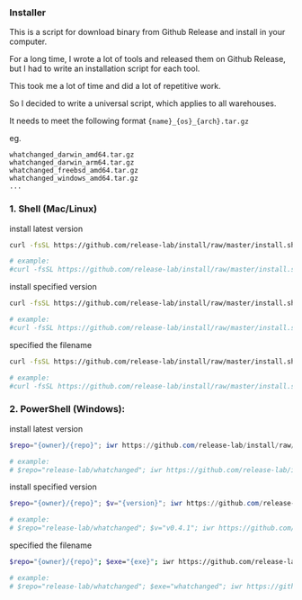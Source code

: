 ### Installer

This is a script for download binary from Github Release and install in your computer.

For a long time, I wrote a lot of tools and released them on Github Release, but I had to write an installation script for each tool.

This took me a lot of time and did a lot of repetitive work.

So I decided to write a universal script, which applies to all warehouses.

It needs to meet the following format `{name}_{os}_{arch}.tar.gz`

eg.

```
whatchanged_darwin_amd64.tar.gz
whatchanged_darwin_arm64.tar.gz
whatchanged_freebsd_amd64.tar.gz
whatchanged_windows_amd64.tar.gz
...
```

### 1. Shell (Mac/Linux)

install latest version

```bash
curl -fsSL https://github.com/release-lab/install/raw/master/install.sh | bash -s {owner}/{repo}

# example:
#curl -fsSL https://github.com/release-lab/install/raw/master/install.sh | bash -s release-lab/whatchanged
```

install specified version

```bash
curl -fsSL https://github.com/release-lab/install/raw/master/install.sh | bash -s {owner}/{repo} -v={version}

# example:
#curl -fsSL https://github.com/release-lab/install/raw/master/install.sh | bash -s release-lab/whatchanged -v=v0.4.1
```

specified the filename

```bash
curl -fsSL https://github.com/release-lab/install/raw/master/install.sh | bash -s {owner}/{repo} -e={exe}

# example:
#curl -fsSL https://github.com/release-lab/install/raw/master/install.sh | bash -s release-lab/whatchanged -e=whatchanged
```

### 2. PowerShell (Windows):

install latest version

```powershell
$repo="{owner}/{repo}"; iwr https://github.com/release-lab/install/raw/master/install.ps1 -useb | iex

# example:
# $repo="release-lab/whatchanged"; iwr https://github.com/release-lab/install/raw/master/install.ps1 -useb | iex
```

install specified version

```powershell
$repo="{owner}/{repo}"; $v="{version}"; iwr https://github.com/release-lab/install/raw/master/install.ps1 -useb | iex

# example:
# $repo="release-lab/whatchanged"; $v="v0.4.1"; iwr https://github.com/release-lab/install/raw/master/install.ps1 -useb | iex
```

specified the filename

```bash
$repo="{owner}/{repo}"; $exe="{exe}"; iwr https://github.com/release-lab/install/raw/master/install.ps1 -useb | iex

# example:
# $repo="release-lab/whatchanged"; $exe="whatchanged"; iwr https://github.com/release-lab/install/raw/master/install.ps1 -useb | iex
```
